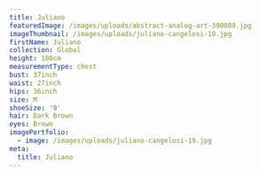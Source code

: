 ```yaml
---
title: Juliano
featuredImage: /images/uploads/abstract-analog-art-390089.jpg
imageThumbnail: /images/uploads/juliano-cangelosi-19.jpg
firstName: Juliano
collection: Global
height: 180cm
measurementType: chest
bust: 37inch
waist: 27inch
hips: 36inch
size: M
shoeSize: '9'
hair: Dark Brown
eyes: Brown
imagePortfolio:
  - image: /images/uploads/juliano-cangelosi-19.jpg
meta:
  title: Juliano
---
```


